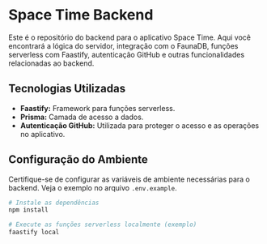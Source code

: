 # Space Time Backend

Este é o repositório do backend para o aplicativo Space Time. Aqui você encontrará a lógica do servidor, integração com o FaunaDB, funções serverless com Faastify, autenticação GitHub e outras funcionalidades relacionadas ao backend.

## Tecnologias Utilizadas

- **Faastify:** Framework para funções serverless.
- **Prisma:** Camada de acesso a dados.
- **Autenticação GitHub:** Utilizada para proteger o acesso e as operações no aplicativo.

## Configuração do Ambiente

Certifique-se de configurar as variáveis de ambiente necessárias para o backend. Veja o exemplo no arquivo `.env.example`.

```bash
# Instale as dependências
npm install

# Execute as funções serverless localmente (exemplo)
faastify local
